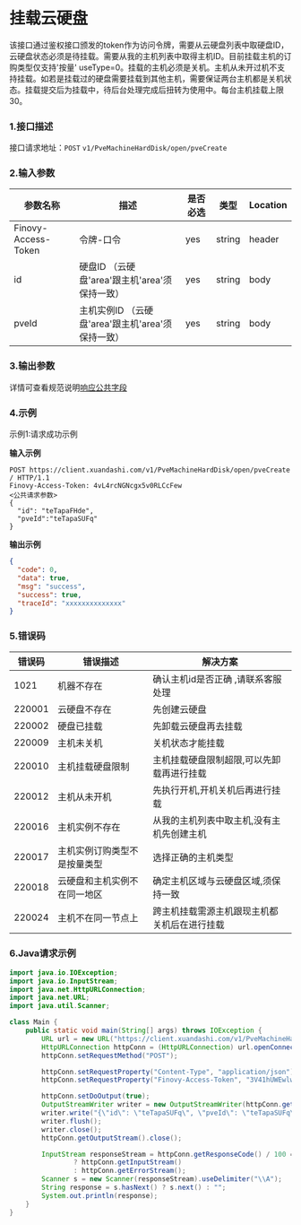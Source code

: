 # 挂载云硬盘

该接口通过鉴权接口颁发的token作为访问令牌，需要从云硬盘列表中取硬盘ID，云硬盘状态必须是待挂载。需要从我的主机列表中取得主机ID。目前挂载主机的订购类型仅支持'按量'
useType=0。挂载的主机必须是关机。主机从未开过机不支持挂载。如若是挂载过的硬盘需要挂载到其他主机，需要保证两台主机都是关机状态。挂载提交后为挂载中，待后台处理完成后扭转为使用中。每台主机挂载上限30。

### 1.接口描述

接口请求地址：`POST`   `v1/PveMachineHardDisk/open/pveCreate`

### 2.输入参数

| 参数名称                | 描述                               | 是否必选 | 类型     | Location |
|---------------------|----------------------------------|------|--------|----------|
| Finovy-Access-Token | 令牌-口令                            | yes  | string | header   |
| id                  | 硬盘ID （云硬盘'area'跟主机'area'须保持一致）   | yes  | string | body     |
| pveId               | 主机实例ID （云硬盘'area'跟主机'area'须保持一致） | yes  | string | body     |

### 3.输出参数
详情可查看规范说明[响应公共字段](https://finovy-open-api.readthedocs.io/zh_CN/latest/api/common/2.%E8%A7%84%E8%8C%83%E8%AF%B4%E6%98%8E.html#id4)

### 4.示例
示例1:请求成功示例

**输入示例**

```text
POST https://client.xuandashi.com/v1/PveMachineHardDisk/open/pveCreate  / HTTP/1.1
Finovy-Access-Token: 4vL4rcNGNcgx5v0RLCcFew
<公共请求参数>
{
  "id": "teTapaFHde",
  "pveId":"teTapaSUFq"
}
```

**输出示例**

```json
{
  "code": 0,
  "data": true,
  "msg": "success",
  "success": true,
  "traceId": "xxxxxxxxxxxxxx"
}
```

### 5.错误码

| 错误码    | 错误描述           | 解决方案                   |
|--------|----------------|------------------------|
| 1021   | 机器不存在          | 确认主机id是否正确 ,请联系客服处理    |
| 220001 | 云硬盘不存在         | 先创建云硬盘                 |
| 220002 | 硬盘已挂载          | 先卸载云硬盘再去挂载             |
| 220009 | 主机未关机          | 关机状态才能挂载               |
| 220010 | 主机挂载硬盘限制       | 主机挂载硬盘限制超限,可以先卸载再进行挂载  |
| 220012 | 主机从未开机         | 先执行开机,开机关机后再进行挂载       |
| 220016 | 主机实例不存在        | 从我的主机列表中取主机,没有主机先创建主机  |
| 220017 | 主机实例订购类型不是按量类型 | 选择正确的主机类型              |
| 220018 | 云硬盘和主机实例不在同一地区 | 确定主机区域与云硬盘区域,须保持一致     |
| 220024 | 主机不在同一节点上      | 跨主机挂载需源主机跟现主机都关机后在进行挂载 |




### 6.Java请求示例

```java
import java.io.IOException;
import java.io.InputStream;
import java.net.HttpURLConnection;
import java.net.URL;
import java.util.Scanner;

class Main {
    public static void main(String[] args) throws IOException {
        URL url = new URL("https://client.xuandashi.com/v1/PveMachineHardDisk/open/pveCreate");
        HttpURLConnection httpConn = (HttpURLConnection) url.openConnection();
        httpConn.setRequestMethod("POST");

        httpConn.setRequestProperty("Content-Type", "application/json");
        httpConn.setRequestProperty("Finovy-Access-Token", "3V41hUWEwlwKH44m7SpJOs");

        httpConn.setDoOutput(true);
        OutputStreamWriter writer = new OutputStreamWriter(httpConn.getOutputStream());
        writer.write("{\"id\": \"teTapaSUFq\", \"pveId\": \"teTapaSUFq\" }");
        writer.flush();
        writer.close();
        httpConn.getOutputStream().close();

        InputStream responseStream = httpConn.getResponseCode() / 100 == 2
                ? httpConn.getInputStream()
                : httpConn.getErrorStream();
        Scanner s = new Scanner(responseStream).useDelimiter("\\A");
        String response = s.hasNext() ? s.next() : "";
        System.out.println(response);
    }
}
```